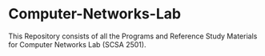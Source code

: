 # Computer-Networks-Lab
 This Repository consists of all the Programs and Reference Study Materials for Computer Networks Lab (SCSA 2501).
